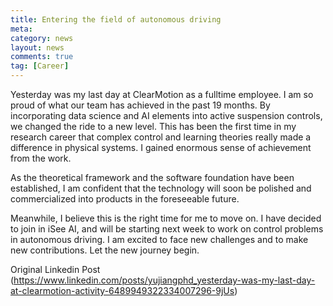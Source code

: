 ```yaml
---
title: Entering the field of autonomous driving
meta: 
category: news
layout: news
comments: true
tag: [Career]
---
```


Yesterday was my last day at ClearMotion as a fulltime employee. I am so proud of what our team has achieved in the past 19 months. By incorporating data science and AI elements into active suspension controls, we changed the ride to a new level. This has been the first time in my research career that complex control and learning theories really made a difference in physical systems. I gained enormous sense of achievement from the work.

As the theoretical framework and the software foundation have been established, I am confident that the technology will soon be polished and commercialized into products in the foreseeable future.

Meanwhile, I believe this is the right time for me to move on. I have decided to join in iSee AI, and will be starting next week to work on control problems in autonomous driving. I am excited to face new challenges and to make new contributions. Let the new journey begin.

Original Linkedin Post (https://www.linkedin.com/posts/yujiangphd_yesterday-was-my-last-day-at-clearmotion-activity-6489949322334007296-9jUs)